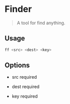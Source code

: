 # Finder

> A tool for find anything.

## Usage

~~~bash
ff <src> <dest> <key>
~~~

## Options

- src
    required

- dest
    required

- key
    required



